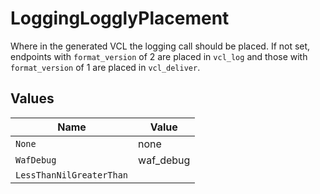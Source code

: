# LoggingLogglyPlacement

Where in the generated VCL the logging call should be placed. If not set, endpoints with `format_version` of 2 are placed in `vcl_log` and those with `format_version` of 1 are placed in `vcl_deliver`.



## Values

| Name                     | Value                    |
| ------------------------ | ------------------------ |
| `None`                   | none                     |
| `WafDebug`               | waf_debug                |
| `LessThanNilGreaterThan` | <nil>                    |